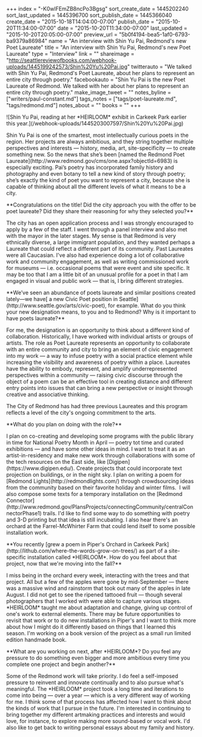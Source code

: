 +++
index = "-K0wlFEmZB8ncPo3Bgsg"
sort_create_date = 1445202240
sort_last_updated = 1445396700
sort_publish_date = 1445366040
create_date = "2015-10-18T14:04:00-07:00"
publish_date = "2015-10-20T11:34:00-07:00"
date = "2015-10-20T11:34:00-07:00"
last_updated = "2015-10-20T20:05:00-07:00"
preview_url = "5b0f4194-bea5-1af0-6793-ba9379a86984"
name = "An interview with Shin Yu Pai, Redmond's new Poet Laureate"
title = "An interview with Shin Yu Pai, Redmond's new Poet Laureate"
type = "Interview"
link = ""
shareimage = "http://seattlereviewofbooks.com/webhook-uploads/1445199242573/Shin%20Yu%20Pai.jpg"
twitterauto = "We talked with Shin Yu Pai, Redmond's Poet Laureate, about her plans to represent an entire city through poetry."
facebookauto = "Shin Yu Pai is the new Poet Laureate of Redmond. We talked with her about her plans to represent an entire city through poetry."
make_image_tweet = ""
notes_byline = ["writers/paul-constant.md"]
tags_notes = ["tags/poet-laureate.md", "tags/redmond.md"]
notes_about = ""
books = ""
+++
<p class="image image-left">![Shin Yu Pai, reading at her *HEIRLOOM* exhibit in Carkeek Park earlier this year.](/webhook-uploads/1445203007597/Shin%20Yu%20Pai.jpg)</p>

<p class="intro">Shin Yu Pai is one of the smartest, most intellectually curious poets in the region. Her projects are always ambitious, and they string together multiple perspectives and interests — history, media, art, site-specificity — to create something new. So the news that she’s been [named the Redmond Poet Laureate](http://www.redmond.gov/cms/one.aspx?objectId=6983) is especially exciting. Pai’s poetry has incorporated family history and photography and even botany to tell a new kind of story through poetry; she’s exactly the kind of poet you want to represent a city, because she is capable of thinking about all the different levels of what it means to be a city.</p>

<p class="noindent">**Congratulations on the title! Did the city approach you with the offer to be poet laureate? Did they share their reasoning for why they selected you?**</p>

<p class="noindent">The city has an open application process and I was strongly encouraged to apply by a few of the staff. I went through a panel interview and also met with the mayor in the later stages. My sense is that Redmond is very ethnically diverse, a large immigrant population, and they wanted perhaps a Laureate that could reflect a different part of its community. Past Laureates were all Caucasian. I've also had experience doing a lot of collaborative work and community engagement, as well as writing commissioned work for museums — i.e. occasional poems that were event and site specific. It may be too that I am a little bit of an unusual profile for a poet in that I am engaged in visual and public work — that is, I bring different strategies.</p>


<p class="noindent">**We’ve seen an abundance of poets laureate and similar positions created lately—we have[ a new Civic Poet position in Seattle](http://www.seattle.gov/arts/civic-poet), for example. What do you think your new designation means, to you and to Redmond? Why is it important to have poets laureate?**</p>

<p class="noindent">For me, the designation is an opportunity to think about a different kind of collaboration. Historically, I have worked with individual artists or groups of artists. The role as Poet Laureate represents an opportunity to collaborate with an entire community and city to bring an element of civic engagement into my work — a way to infuse poetry with a social practice element while increasing the visibility and awareness of poetry within a place. Laureates have the ability to embody, represent, and amplify underrepresented perspectives within a community — raising civic discourse through the object of a poem can be an effective tool in creating distance and different entry points into issues that can bring a new perspective or insight through creative and associative thinking.</p> 

The City of Redmond has had three previous Laureates and this program reflects a level of the city's ongoing commitment to the arts.

<p class="noindent">**What do you plan on doing with the role?**</p>

<p class="noindent">I plan on co-creating and developing some programs with the public library in time for National Poetry Month in April — poetry tot time and curated exhibitions — and have some other ideas in mind. I want to treat it as an artist-in-residency and make new work through collaborations with some of the tech resources on the East side, like [Digipen](https://www.digipen.edu/). Create projects that could incorporate text projection on buildings, or in the night sky. I plan on writing a poem for [Redmond Lights](http://redmondlights.com/) through crowdsourcing ideas from the community based on their favorite holiday and winter films.  I will also compose some texts for a temporary installation on the [Redmond Connector](http://www.redmond.gov/PlansProjects/connectingCommunity/centralConnectorPhase1) trails. I'd like to find some way to do something with poetry and 3-D printing but that idea is still incubating. I also hear there's an orchard at the Farrel-McWhirter Farm that could lend itself to some possible installation work.</p>

<p class="noindent">**You recently [grew a poem in Piper's Orchard in Carkeek Park](http://lithub.com/where-the-words-grow-on-trees/) as part of a site-specific installation called *HEIRLOOM*. How do you feel about that project, now that we're moving into the fall?**</p>

<p class="noindent">I miss being in the orchard every week, interacting with the trees and that project. All but a few of the apples were gone by mid-September — there was a massive wind and rainstorm that took out many of the apples in late August. I did not get to see the ripened tattooed fruit — though several photographers that I worked with were able to capture various stages. *HEIRLOOM* taught me about adaptation and change, giving up control of one's work to external elements. There may be future opportunities to revisit that work or to do new installations in Piper's and I want to think more about how I might do it differently based on things that I learned this season. I'm working on a book version of the project as a small run limited edition handmade book.</p>

<p class="noindent">**What are you working on next, after *HEIRLOOM*? Do you feel any pressure to do something even bigger and more ambitious every time you complete one project and begin another?**</p>

<p class="noindent">Some of the Redmond work will take priority. I do feel a self-imposed pressure to reinvent and innovate continually and to also pursue what's meaningful. The *HEIRLOOM* project took a long time and iterations to come into being — over a year — which is a very different way of working for me. I think some of that process has affected how I want to think about the kinds of work that I pursue in the future. I'm interested in continuing to bring together my different artmaking practices and interests and would love, for instance, to explore making more sound-based or vocal work. I'd also like to get back to writing personal essays about my family and history.</p>